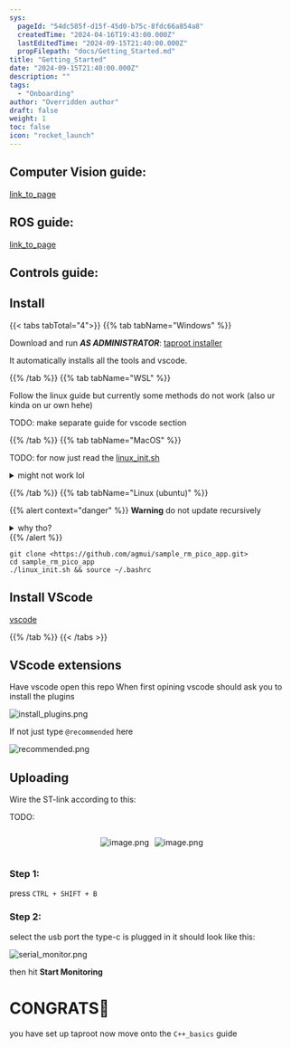 ```yaml
---
sys:
  pageId: "54dc585f-d15f-45d0-b75c-8fdc66a854a8"
  createdTime: "2024-04-16T19:43:00.000Z"
  lastEditedTime: "2024-09-15T21:40:00.000Z"
  propFilepath: "docs/Getting_Started.md"
title: "Getting_Started"
date: "2024-09-15T21:40:00.000Z"
description: ""
tags:
  - "Onboarding"
author: "Overridden author"
draft: false
weight: 1
toc: false
icon: "rocket_launch"
---
```


## Computer Vision guide:

[link_to_page](86d45bc0-388b-4d26-8848-44f255f73d0e)

## ROS guide:

[link_to_page](3c76c1de-ec8f-46d6-8b0a-294005edc2d5)

## Controls guide:

## Install

{{< tabs tabTotal="4">}}
{{% tab tabName="Windows" %}}

Download and run _**AS ADMINISTRATOR**_: [taproot installer](https://github.com/Thornbots/TeachingFreshies/releases/tag/1.0)

It automatically installs all the tools and vscode.

{{% /tab %}}
{{% tab tabName="WSL" %}}

Follow the linux guide but currently some methods do not work (also ur kinda on ur own hehe)

TODO: make separate guide for vscode section

{{% /tab %}}
{{% tab tabName="MacOS" %}}

TODO: for now just read the [linux_init.sh](https://github.com/agmui/sample_rm_pico_app/blob/main/linux_init.sh)

<details>
<summary>might not work lol</summary>

`brew install libusb pkg-config`

Next install: [vscode](https://code.visualstudio.com/Download)

</details>

{{% /tab %}}
{{% tab tabName="Linux (ubuntu)" %}}

{{% alert context="danger" %}}
**Warning** do not update recursively
<details>
<summary>why tho?</summary>
There are some submodules that may go on for a while (like tinyusb) and I highly
recommend you don't need to get them.
If you want to see what submodules I update just look in `linux_init.sh`
</details>
{{% /alert %}}

```shell
git clone <https://github.com/agmui/sample_rm_pico_app.git>
cd sample_rm_pico_app
./linux_init.sh && source ~/.bashrc
```

## Install VScode

[vscode](https://code.visualstudio.com/Download)

{{% /tab %}}
{{< /tabs >}}

## VScode extensions

Have vscode open this repo
When first opining vscode should ask you to install the plugins

![install_plugins.png](https://prod-files-secure.s3.us-west-2.amazonaws.com/d518164a-d88e-44d1-a4ee-3adb3bd8bce0/89bd30f0-1825-4e77-867b-0a41ce370880/install_plugins.png?X-Amz-Algorithm=AWS4-HMAC-SHA256&X-Amz-Content-Sha256=UNSIGNED-PAYLOAD&X-Amz-Credential=ASIAZI2LB466QEAFCHKH%2F20250224%2Fus-west-2%2Fs3%2Faws4_request&X-Amz-Date=20250224T170712Z&X-Amz-Expires=3600&X-Amz-Security-Token=IQoJb3JpZ2luX2VjEPn%2F%2F%2F%2F%2F%2F%2F%2F%2F%2FwEaCXVzLXdlc3QtMiJHMEUCIFmRwhPbVy%2B3NrfHG5TYQvyb%2FVhAUTZ4MkDDlX03IwmnAiEA8MSlMo8EO7W%2BghVd65vnixsAB74hf0sL5lqsAqjwkDkq%2FwMIMhAAGgw2Mzc0MjMxODM4MDUiDO1e%2FPWezTOT%2FxZwwyrcA5qYJ0WM9v2ckE6rnalyBrLkco6mufSfP8kWRpPs%2FvG1j7tuvxWkoCfiNRZ3iKqRoSHCYI6yomKrl75F14AH620bfAjXw3boC1WJMePnObvbnqUa5g55yodEh1rnHL8X7%2Blweld9bGhhNs8HPuh2CzDda08h5bE3pAnbQ6H3kqwut0g2ab6WFHxecpQ%2FzkjYNF4uob4%2Bf14Yw45Q8KtAlj%2F7OK10okBFtj11IAU1VpR0nWYQplUoSXlPKhUUKfAAkyDJb91l%2F1Aa%2BSB9JN2DdBGLeDgsaX78Cypi0OdHDJwowNdVIwu7k3OEgqGzyUuXUii%2Bv%2FDdXmmlboJIZozZty6KMKyNFf8cNPxA46jPRGKlWrKLr4JssIz%2F5YpjCo0f8Ys1qw1afXYO2dUdTf9ZS%2B61uplDq3G6EqQrzGovL%2FKfUyXNxL%2FJBIW5NpP8CHNMo1j%2BPa%2Bydp7yyOavpVXi8F9Fbv1D7IjGR%2FX49vkHdEgYHzBirbtGKd%2BA9JYw3KBQ%2F8EoKte9AzNx1QR13hS6RwLJ6otJ0nHPI6SvHZUnITaqqVeabhjc7on9jHBaD9b7K%2BrflnlBqSQfdX%2F22sLP6V5h24GhWRlxzpUaYMlUsH03uM3h8JOtX2Y360CwMIC%2B8r0GOqUB2mLk3qMgaB7j1RCv8v3ZXeYpcveoaIq3U2Cg812j%2B8TEAEI0UBvP1sNuXaN3jZ8sT4siwvRE38D%2Bcm1d%2BQ1n4ba6ko6AcYT%2Fl0m4CoLXoCYTbe01Fjy55tI6%2BnaCis0sMtEqIfOxhNM9OcmOd2Ah0z2MU8h8WIigo64iuC1NcVxl%2FqFN0xn5YrkrRY3VQPJTXs0kZPtUiV5CDhGbiD5RiLSsaQ5o&X-Amz-Signature=28bb3f1e2d2383bf5c99bdb134e5e7ae7e445d0fdbc9c0a38b5a0d2a5e53e90b&X-Amz-SignedHeaders=host&x-id=GetObject)

If not just type `@recommended` here  

![recommended.png](https://prod-files-secure.s3.us-west-2.amazonaws.com/d518164a-d88e-44d1-a4ee-3adb3bd8bce0/61e661e9-5d85-4dfc-be0d-8d2097a5e793/recommended.png?X-Amz-Algorithm=AWS4-HMAC-SHA256&X-Amz-Content-Sha256=UNSIGNED-PAYLOAD&X-Amz-Credential=ASIAZI2LB466QEAFCHKH%2F20250224%2Fus-west-2%2Fs3%2Faws4_request&X-Amz-Date=20250224T170712Z&X-Amz-Expires=3600&X-Amz-Security-Token=IQoJb3JpZ2luX2VjEPn%2F%2F%2F%2F%2F%2F%2F%2F%2F%2FwEaCXVzLXdlc3QtMiJHMEUCIFmRwhPbVy%2B3NrfHG5TYQvyb%2FVhAUTZ4MkDDlX03IwmnAiEA8MSlMo8EO7W%2BghVd65vnixsAB74hf0sL5lqsAqjwkDkq%2FwMIMhAAGgw2Mzc0MjMxODM4MDUiDO1e%2FPWezTOT%2FxZwwyrcA5qYJ0WM9v2ckE6rnalyBrLkco6mufSfP8kWRpPs%2FvG1j7tuvxWkoCfiNRZ3iKqRoSHCYI6yomKrl75F14AH620bfAjXw3boC1WJMePnObvbnqUa5g55yodEh1rnHL8X7%2Blweld9bGhhNs8HPuh2CzDda08h5bE3pAnbQ6H3kqwut0g2ab6WFHxecpQ%2FzkjYNF4uob4%2Bf14Yw45Q8KtAlj%2F7OK10okBFtj11IAU1VpR0nWYQplUoSXlPKhUUKfAAkyDJb91l%2F1Aa%2BSB9JN2DdBGLeDgsaX78Cypi0OdHDJwowNdVIwu7k3OEgqGzyUuXUii%2Bv%2FDdXmmlboJIZozZty6KMKyNFf8cNPxA46jPRGKlWrKLr4JssIz%2F5YpjCo0f8Ys1qw1afXYO2dUdTf9ZS%2B61uplDq3G6EqQrzGovL%2FKfUyXNxL%2FJBIW5NpP8CHNMo1j%2BPa%2Bydp7yyOavpVXi8F9Fbv1D7IjGR%2FX49vkHdEgYHzBirbtGKd%2BA9JYw3KBQ%2F8EoKte9AzNx1QR13hS6RwLJ6otJ0nHPI6SvHZUnITaqqVeabhjc7on9jHBaD9b7K%2BrflnlBqSQfdX%2F22sLP6V5h24GhWRlxzpUaYMlUsH03uM3h8JOtX2Y360CwMIC%2B8r0GOqUB2mLk3qMgaB7j1RCv8v3ZXeYpcveoaIq3U2Cg812j%2B8TEAEI0UBvP1sNuXaN3jZ8sT4siwvRE38D%2Bcm1d%2BQ1n4ba6ko6AcYT%2Fl0m4CoLXoCYTbe01Fjy55tI6%2BnaCis0sMtEqIfOxhNM9OcmOd2Ah0z2MU8h8WIigo64iuC1NcVxl%2FqFN0xn5YrkrRY3VQPJTXs0kZPtUiV5CDhGbiD5RiLSsaQ5o&X-Amz-Signature=a383f760e95fb237eb91e31ca5ea2b3e72c39d003384ab8ded06d4237a5985b9&X-Amz-SignedHeaders=host&x-id=GetObject)

## Uploading

Wire the ST-link according to this:

TODO:

<div style="display: flex;flex-direction: row; column-gap:10px; max-width: 630px;justify-content: center;">
<div>

![image.png](https://prod-files-secure.s3.us-west-2.amazonaws.com/d518164a-d88e-44d1-a4ee-3adb3bd8bce0/210ecb78-1116-4d7b-b9b7-2292f66fa2c2/image.png?X-Amz-Algorithm=AWS4-HMAC-SHA256&X-Amz-Content-Sha256=UNSIGNED-PAYLOAD&X-Amz-Credential=ASIAZI2LB466UZAYRFQ7%2F20250224%2Fus-west-2%2Fs3%2Faws4_request&X-Amz-Date=20250224T170714Z&X-Amz-Expires=3600&X-Amz-Security-Token=IQoJb3JpZ2luX2VjEPn%2F%2F%2F%2F%2F%2F%2F%2F%2F%2FwEaCXVzLXdlc3QtMiJGMEQCIE4vEk%2B%2B4D43mLPlPnzgfEE5C88fWxB3vBcOvvuPBRhXAiApnvdJo0fDVoC14ytMDtclIvis22CXPOWx9ihOUBnatir%2FAwgyEAAaDDYzNzQyMzE4MzgwNSIMA5fnDJTH75m83tQJKtwD3WifGen424RvZv6J1dfdSvlO%2FC0Y049y2pcXUjZ%2Bk6GOa10NY88qMcFZp9kPE0tUrWqKBfDs%2ByEWGJTZi4MWr7qw7dz6n%2BRMcZtQFCDwaKqOCDFjIBepWvO90sMvg3dcJbvfmKkgEbFGt76gBs3w%2FpJuaf5fh%2B3ys7q0Zxen31xhNl1tU4KcSFQj8YkX7EjgruQegBQcb3oGAjx1%2FcZ0%2F%2Bgl7O7Ro3wlbJU1a0%2FxgOVOYNMfFqAN9PHgqRgNFGYwcvrFhUI7YyqlfZZMWbQl5uDcfi2gZuFTeRHFkX8449mZ%2FNQMlWZUANoQ%2BGwKTxUoJf%2B%2Fi4R%2BdKjeHRMdV8F0ry7YgUmhiDeOaVZxx6n9yGDEt0KRioJ1SL9INADNLsJwxibovJrpViYLwuJ88%2BXAFnu60g3hR%2BFRJYCz5JPud3gnc4mvTr%2FlYRK%2BEgZcMB%2BWnDGQ3HEn6LS6G%2FHSI1PzCgEv0v97R4eliih%2FG6uxf8idNqOZNFrDKpNiObks8Phn0TPby2jqcOahocN7%2Flac8iwNodMREFtSeoJMv8lpOUS0unLuV14h8W1ax8qPP1Xf22uk9G5Bt9z1KG0O5LhFpD8ndv56nb6%2FIoa2wJN0abcMMwQmumJaJRP4VR4wkbzyvQY6pgFnHSafc9%2Fe7byzWh4I8LGRthY0R5kBFzHr6XF08M69oZvWu7ZkmUyNUbB4msFu9i8uWUHDRIhA3VybIsoAMBdtM1Eya%2B%2FYilqLu6rk1%2FzAEdp%2F7blm8P8MPQ0vRoHQkQRp0bc3ELyIauxpXjWw%2B%2B%2BRrrSsyNCp6UDDMjw5YbuNAlMyY57T60HKqozSZrJSlJCECWYRZSLsMdlqhzDCwjSCFUzRrH2n&X-Amz-Signature=a02de5c0d77344d820a56891074b3a4883a15b4d7d241321928d62a7be3352e7&X-Amz-SignedHeaders=host&x-id=GetObject)

</div>
<div>

![image.png](https://prod-files-secure.s3.us-west-2.amazonaws.com/d518164a-d88e-44d1-a4ee-3adb3bd8bce0/33a0fd0f-8ca6-4a86-8e09-26e95ded1fff/image.png?X-Amz-Algorithm=AWS4-HMAC-SHA256&X-Amz-Content-Sha256=UNSIGNED-PAYLOAD&X-Amz-Credential=ASIAZI2LB4662ZVOKDH7%2F20250224%2Fus-west-2%2Fs3%2Faws4_request&X-Amz-Date=20250224T170715Z&X-Amz-Expires=3600&X-Amz-Security-Token=IQoJb3JpZ2luX2VjEPn%2F%2F%2F%2F%2F%2F%2F%2F%2F%2FwEaCXVzLXdlc3QtMiJGMEQCIH4hkU4OyhHa9C2sF%2BCfSw8CwKdI7BOMBFL6Hwo5Sww5AiBEpv8R5MZa%2BlQ2MBCeJaSlfGbAMSf7DaY7RYLaETqz6Sr%2FAwgyEAAaDDYzNzQyMzE4MzgwNSIMspdzS9MSaX9YK8d5KtwDDZtdjuBo%2B5vgDo9XOTpjSasyaXIOkKtvx6RzMyCAGbA69buSDUu%2Bf0EfoqkwmOTmFWnP4cjY9%2Fl98J98JVxxyCQf2kLJz8UafET8HLZmRnRLEsYqUm5WGdLqHLxoswZIBdafQ8gboGNISpj%2FDG0N7q3N1xg7of4fuaPT5Ioggh%2F8j2he9FL1v170TeEBYhbIWkwvs1Go4PqOGDZsQfBBYRwGjX%2FAFhUTYrCpPfuirut2tshyPGFK0CsXRnWOj2S056V34TGd0eH4LFFr8S2RvSQTbNv3q92YzKqstWAvUMSMRJxccJe7N2bRGUhoOnAETldbMctjes49XP55Q9ARKjZBtMWUZke8NdVGatGICYsrshFLxWSk6Q8zBJlxCvX4Yc4KNhUbryIi4IMO5nhAp%2FS8hi%2FRf1CO5bYk%2B%2BrNotGD1eSU7KB%2BbCYYJJo5WRTIy81x5OMr3T5on1AZbX%2FQN22wl3VQVV6TTu%2FBfdWFbWxUTK%2B6qC3fmAbVAOFlHgXmc9QW3XftrWlVlznBlGXHqKUS3oiVgeZfyYDcBJUmHdoureaj8it2N1a4kGDLPhN4BqzjRMwnq2%2Br0Tj1dVNk0DoaFBI3ce7fFgikHrg2Rv0zF9Bzbg%2FFRPOyjLMwkr3yvQY6pgEOShJjaF2PKcMEBp9okuAILX%2BodenNiqlgW3fHfcrIYt7bcPO2dfNcQKwcAoifGYbjkFcXdhxKY5ZKFmXoXArVbLDJTIYr87RCzsz%2B0QiC%2BoQ4%2BMoL5gL76QuLBHQPijqEiNWzY0jV%2FZujyJZ%2BpDfloD7HTLegCGZJHW0q23emhmyfk%2FEdfmPY%2FzP4Tt0DPc%2BrLn2a7oWNuJIVXiEHPsCOkQzADxGa&X-Amz-Signature=ee225215bd3b0b02e5783e424a2cc36e7b55516dcf3f55fd917ebe0684a06e5b&X-Amz-SignedHeaders=host&x-id=GetObject)

</div>
</div>

### Step 1:

press `CTRL + SHIFT + B`

### Step 2:

select the usb port the type-c is plugged in it should look like this:

![serial_monitor.png](https://prod-files-secure.s3.us-west-2.amazonaws.com/d518164a-d88e-44d1-a4ee-3adb3bd8bce0/f03f4774-05d4-4393-b6a0-d5efb6d315ab/serial_monitor.png?X-Amz-Algorithm=AWS4-HMAC-SHA256&X-Amz-Content-Sha256=UNSIGNED-PAYLOAD&X-Amz-Credential=ASIAZI2LB466QEAFCHKH%2F20250224%2Fus-west-2%2Fs3%2Faws4_request&X-Amz-Date=20250224T170712Z&X-Amz-Expires=3600&X-Amz-Security-Token=IQoJb3JpZ2luX2VjEPn%2F%2F%2F%2F%2F%2F%2F%2F%2F%2FwEaCXVzLXdlc3QtMiJHMEUCIFmRwhPbVy%2B3NrfHG5TYQvyb%2FVhAUTZ4MkDDlX03IwmnAiEA8MSlMo8EO7W%2BghVd65vnixsAB74hf0sL5lqsAqjwkDkq%2FwMIMhAAGgw2Mzc0MjMxODM4MDUiDO1e%2FPWezTOT%2FxZwwyrcA5qYJ0WM9v2ckE6rnalyBrLkco6mufSfP8kWRpPs%2FvG1j7tuvxWkoCfiNRZ3iKqRoSHCYI6yomKrl75F14AH620bfAjXw3boC1WJMePnObvbnqUa5g55yodEh1rnHL8X7%2Blweld9bGhhNs8HPuh2CzDda08h5bE3pAnbQ6H3kqwut0g2ab6WFHxecpQ%2FzkjYNF4uob4%2Bf14Yw45Q8KtAlj%2F7OK10okBFtj11IAU1VpR0nWYQplUoSXlPKhUUKfAAkyDJb91l%2F1Aa%2BSB9JN2DdBGLeDgsaX78Cypi0OdHDJwowNdVIwu7k3OEgqGzyUuXUii%2Bv%2FDdXmmlboJIZozZty6KMKyNFf8cNPxA46jPRGKlWrKLr4JssIz%2F5YpjCo0f8Ys1qw1afXYO2dUdTf9ZS%2B61uplDq3G6EqQrzGovL%2FKfUyXNxL%2FJBIW5NpP8CHNMo1j%2BPa%2Bydp7yyOavpVXi8F9Fbv1D7IjGR%2FX49vkHdEgYHzBirbtGKd%2BA9JYw3KBQ%2F8EoKte9AzNx1QR13hS6RwLJ6otJ0nHPI6SvHZUnITaqqVeabhjc7on9jHBaD9b7K%2BrflnlBqSQfdX%2F22sLP6V5h24GhWRlxzpUaYMlUsH03uM3h8JOtX2Y360CwMIC%2B8r0GOqUB2mLk3qMgaB7j1RCv8v3ZXeYpcveoaIq3U2Cg812j%2B8TEAEI0UBvP1sNuXaN3jZ8sT4siwvRE38D%2Bcm1d%2BQ1n4ba6ko6AcYT%2Fl0m4CoLXoCYTbe01Fjy55tI6%2BnaCis0sMtEqIfOxhNM9OcmOd2Ah0z2MU8h8WIigo64iuC1NcVxl%2FqFN0xn5YrkrRY3VQPJTXs0kZPtUiV5CDhGbiD5RiLSsaQ5o&X-Amz-Signature=6a8a8d6c8e216158bdeb7b50208145face94934563225502184c1ad399f00b92&X-Amz-SignedHeaders=host&x-id=GetObject)

then hit **Start Monitoring**

# CONGRATS🎉

you have set up taproot now move onto the `C++_basics` guide
